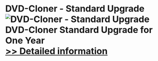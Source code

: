 # DVD-Cloner - Standard Upgrade<br />![DVD-Cloner - Standard Upgrade](https://mycommerce.akamaized.net/api/pimages/P300863414/BIG/300863414.JPG)<br />DVD-Cloner Standard Upgrade for One Year<br />[>> Detailed information](https://secure.shareit.com/shareit/product.html?productid=300863414&affiliateid=200057808)
